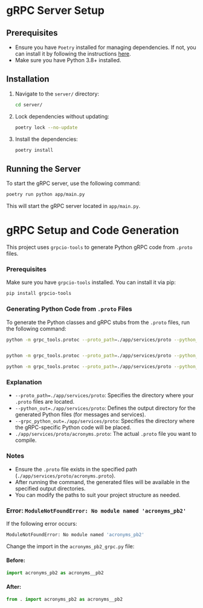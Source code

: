 
# gRPC Server Setup

## Prerequisites

- Ensure you have `Poetry` installed for managing dependencies. If not, you can install it by following the instructions [here](https://python-poetry.org/docs/#installation).
- Make sure you have Python 3.8+ installed.

## Installation

1. Navigate to the `server/` directory:

   ```bash
   cd server/
   ```

2. Lock dependencies without updating:

   ```bash
   poetry lock --no-update
   ```

3. Install the dependencies:

   ```bash
   poetry install
   ```

## Running the Server

To start the gRPC server, use the following command:

```bash
poetry run python app/main.py
```

This will start the gRPC server located in `app/main.py`.


# gRPC Setup and Code Generation

This project uses `grpcio-tools` to generate Python gRPC code from `.proto` files.

### Prerequisites

Make sure you have `grpcio-tools` installed. You can install it via pip:

```bash
pip install grpcio-tools
```

### Generating Python Code from `.proto` Files

To generate the Python classes and gRPC stubs from the `.proto` files, run the following command:

```bash
python -m grpc_tools.protoc --proto_path=./app/services/proto --python_out=./app/services/proto --grpc_python_out=./app/services/proto ./app/services/proto/acronyms.proto


python -m grpc_tools.protoc --proto_path=./app/services/proto --python_out=./app/services/proto --grpc_python_out=./app/services/proto ./app/services/proto/acronyms.proto

python -m grpc_tools.protoc --proto_path=./app/services/proto --python_out=./app/services/proto --grpc_python_out=./app/services/proto --proto_path=./app/services/proto ./app/services/proto/*.proto

```

### Explanation

- `--proto_path=./app/services/proto`: Specifies the directory where your `.proto` files are located.
- `--python_out=./app/services/proto`: Defines the output directory for the generated Python files (for messages and services).
- `--grpc_python_out=./app/services/proto`: Specifies the directory where the gRPC-specific Python code will be placed.
- `./app/services/proto/acronyms.proto`: The actual `.proto` file you want to compile.

### Notes

- Ensure the `.proto` file exists in the specified path (`./app/services/proto/acronyms.proto`).
- After running the command, the generated files will be available in the specified output directories.
- You can modify the paths to suit your project structure as needed.


### Error: `ModuleNotFoundError: No module named 'acronyms_pb2'`

If the following error occurs:
```bash
ModuleNotFoundError: No module named 'acronyms_pb2'
```

Change the import in the `acronyms_pb2_grpc.py` file:

#### Before:
```python
import acronyms_pb2 as acronyms__pb2
```

#### After:
```python
from . import acronyms_pb2 as acronyms__pb2
```

